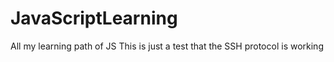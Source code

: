 # JavaScriptLearning
All my learning path of JS
This is just a test that the SSH protocol is working